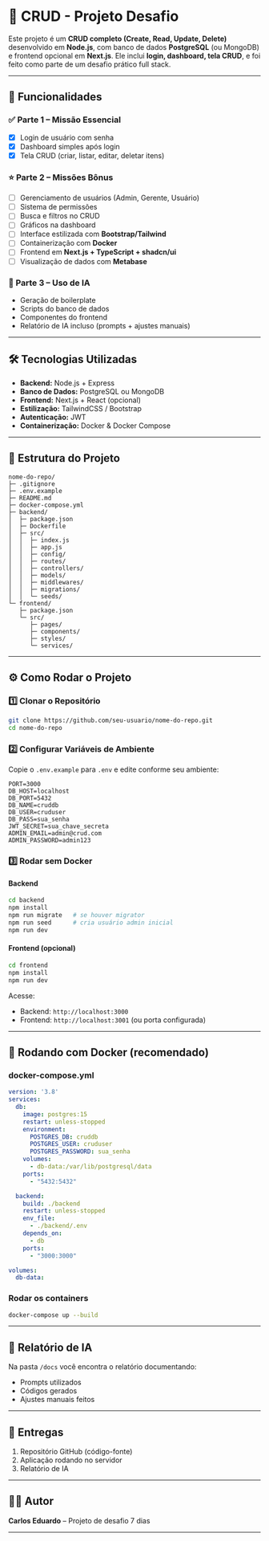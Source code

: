 # 🚀 CRUD - Projeto Desafio

Este projeto é um **CRUD completo (Create, Read, Update, Delete)** desenvolvido em **Node.js**, com banco de dados **PostgreSQL** (ou MongoDB) e frontend opcional em **Next.js**.
Ele inclui **login, dashboard, tela CRUD**, e foi feito como parte de um desafio prático full stack.

---

## 📌 Funcionalidades

### ✅ Parte 1 – Missão Essencial

* [x] Login de usuário com senha
* [x] Dashboard simples após login
* [x] Tela CRUD (criar, listar, editar, deletar itens)

### ⭐ Parte 2 – Missões Bônus

* [ ] Gerenciamento de usuários (Admin, Gerente, Usuário)
* [ ] Sistema de permissões
* [ ] Busca e filtros no CRUD
* [ ] Gráficos na dashboard
* [ ] Interface estilizada com **Bootstrap/Tailwind**
* [ ] Containerização com **Docker**
* [ ] Frontend em **Next.js + TypeScript + shadcn/ui**
* [ ] Visualização de dados com **Metabase**

### 🤖 Parte 3 – Uso de IA

* Geração de boilerplate
* Scripts do banco de dados
* Componentes do frontend
* Relatório de IA incluso (prompts + ajustes manuais)

---

## 🛠️ Tecnologias Utilizadas

* **Backend:** Node.js + Express
* **Banco de Dados:** PostgreSQL ou MongoDB
* **Frontend:** Next.js + React (opcional)
* **Estilização:** TailwindCSS / Bootstrap
* **Autenticação:** JWT
* **Containerização:** Docker & Docker Compose

---

## 📂 Estrutura do Projeto

```
nome-do-repo/
├─ .gitignore
├─ .env.example
├─ README.md
├─ docker-compose.yml
├─ backend/
│  ├─ package.json
│  ├─ Dockerfile
│  ├─ src/
│  │  ├─ index.js
│  │  ├─ app.js
│  │  ├─ config/
│  │  ├─ routes/
│  │  ├─ controllers/
│  │  ├─ models/
│  │  ├─ middlewares/
│  │  ├─ migrations/
│  │  └─ seeds/
└─ frontend/
   ├─ package.json
   └─ src/
      ├─ pages/
      ├─ components/
      ├─ styles/
      └─ services/
```

---

## ⚙️ Como Rodar o Projeto

### 1️⃣ Clonar o Repositório

```bash
git clone https://github.com/seu-usuario/nome-do-repo.git
cd nome-do-repo
```

### 2️⃣ Configurar Variáveis de Ambiente

Copie o `.env.example` para `.env` e edite conforme seu ambiente:

```env
PORT=3000
DB_HOST=localhost
DB_PORT=5432
DB_NAME=cruddb
DB_USER=cruduser
DB_PASS=sua_senha
JWT_SECRET=sua_chave_secreta
ADMIN_EMAIL=admin@crud.com
ADMIN_PASSWORD=admin123
```

### 3️⃣ Rodar sem Docker

#### Backend

```bash
cd backend
npm install
npm run migrate   # se houver migrator
npm run seed      # cria usuário admin inicial
npm run dev
```

#### Frontend (opcional)

```bash
cd frontend
npm install
npm run dev
```

Acesse:

* Backend: `http://localhost:3000`
* Frontend: `http://localhost:3001` (ou porta configurada)

---

## 🐳 Rodando com Docker (recomendado)

### docker-compose.yml

```yaml
version: '3.8'
services:
  db:
    image: postgres:15
    restart: unless-stopped
    environment:
      POSTGRES_DB: cruddb
      POSTGRES_USER: cruduser
      POSTGRES_PASSWORD: sua_senha
    volumes:
      - db-data:/var/lib/postgresql/data
    ports:
      - "5432:5432"

  backend:
    build: ./backend
    restart: unless-stopped
    env_file:
      - ./backend/.env
    depends_on:
      - db
    ports:
      - "3000:3000"

volumes:
  db-data:
```

### Rodar os containers

```bash
docker-compose up --build
```

---

## 📑 Relatório de IA

Na pasta `/docs` você encontra o relatório documentando:

* Prompts utilizados
* Códigos gerados
* Ajustes manuais feitos

---

## 📌 Entregas

1. Repositório GitHub (código-fonte)
2. Aplicação rodando no servidor
3. Relatório de IA

---

## 👨‍💻 Autor

**Carlos Eduardo** – Projeto de desafio 7 dias

---


